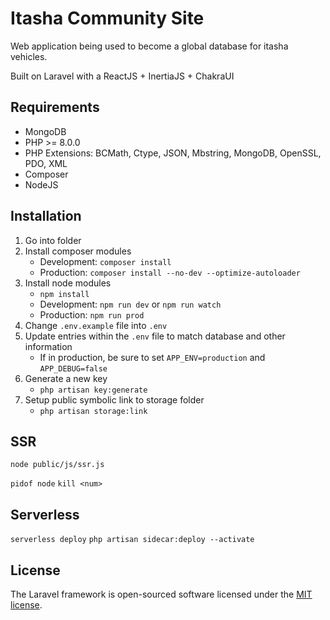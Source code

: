 # Itasha Community Site
Web application being used to become a global database for itasha vehicles.

Built on Laravel with a ReactJS + InertiaJS + ChakraUI

## Requirements
* MongoDB
* PHP >= 8.0.0
* PHP Extensions: BCMath, Ctype, JSON, Mbstring, MongoDB, OpenSSL, PDO, XML
* Composer
* NodeJS

## Installation
1. Go into folder
2. Install composer modules
   * Development: `composer install`
   * Production: `composer install --no-dev --optimize-autoloader`
3. Install node modules
   * `npm install`
   * Development: `npm run dev` or `npm run watch`
   * Production: `npm run prod`
4. Change `.env.example` file into `.env`
5. Update entries within the `.env` file to match database and other information
   * If in production, be sure to set `APP_ENV=production` and `APP_DEBUG=false`
6. Generate a new key
   * `php artisan key:generate`
7. Setup public symbolic link to storage folder
   * `php artisan storage:link`

## SSR
`node public/js/ssr.js`

`pidof node`
`kill <num>`

## Serverless
`serverless deploy`
`php artisan sidecar:deploy --activate`

## License
The Laravel framework is open-sourced software licensed under the [MIT license](https://opensource.org/licenses/MIT).
